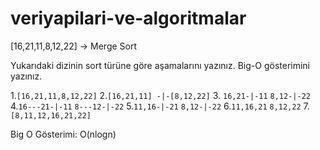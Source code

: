 # veriyapilari-ve-algoritmalar


[16,21,11,8,12,22] -> Merge Sort

Yukarıdaki dizinin sort türüne göre aşamalarını yazınız.
Big-O gösterimini yazınız.





1.`[16,21,11,8,12,22]`
2.`[16,21,11] -|-[8,12,22]`
3. `16,21-|-11`  `8,12-|-22`
4.`16---21-|-11`   `8---12-|-22`
5.`11,16-|-21` `8,12-|-22`
6.`11,16,21`  `8,12,22`
7.`[8,11,12,16,21,22]`



 Big O Gösterimi: 
 O(nlogn)
